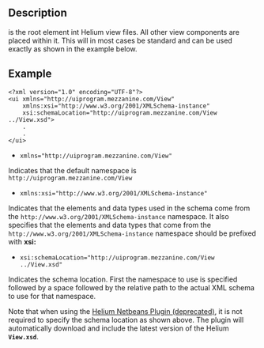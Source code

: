 ## Description

<ui/> is the root element int Helium view files. All other view components are placed within it. This will in most cases be standard and can be used exactly as shown in the example below.

## Example
    
    
    <?xml version="1.0" encoding="UTF-8"?>
    <ui xmlns="http://uiprogram.mezzanine.com/View"
        xmlns:xsi="http://www.w3.org/2001/XMLSchema-instance"
        xsi:schemaLocation="http://uiprogram.mezzanine.com/View ../View.xsd">
        .
        .
    </ui>

  * `xmlns="http://uiprogram.mezzanine.com/View"`

Indicates that the default namespace is `http://uiprogram.mezzanine.com/View`


  * `xmlns:xsi="http://www.w3.org/2001/XMLSchema-instance"`

Indicates that the elements and data types used in the schema come from the `http://www.w3.org/2001/XMLSchema-instance` namespace. It also specifies that the elements and data types that come from the `http://www.w3.org/2001/XMLSchema-instance` namespace should be prefixed with **xsi:**


  * `xsi:schemaLocation="http://uiprogram.mezzanine.com/View ../View.xsd"`

Indicates the schema location. First the namespace to use is specified followed by a space followed by the relative path to the actual XML schema to use for that namespace.



Note that when using the [Helium Netbeans Plugin (deprecated)](/wiki/spaces/HTUT/pages/5741359/Helium+Netbeans+Plugin+deprecated), it is not required to specify the schema location as shown above. The plugin will automatically download and include the latest version of the Helium **`View.xsd`**.

